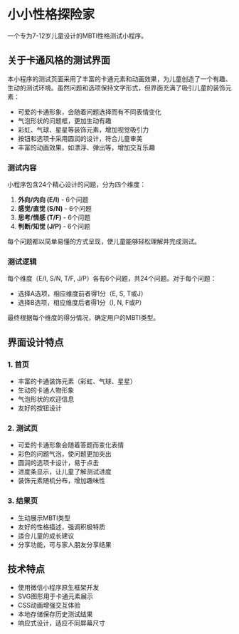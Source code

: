 # 小小性格探险家

一个专为7-12岁儿童设计的MBTI性格测试小程序。

## 关于卡通风格的测试界面

本小程序的测试页面采用了丰富的卡通元素和动画效果，为儿童创造了一个有趣、生动的测试环境。虽然问题和选项保持文字形式，但界面充满了吸引儿童的装饰元素：

- 可爱的卡通形象，会随着问题选择而有不同表情变化
- 气泡形状的问题框，更加生动有趣
- 彩虹、气球、星星等装饰元素，增加视觉吸引力
- 按钮和选项卡采用圆润的设计，符合儿童审美
- 丰富的动画效果，如漂浮、弹出等，增加交互乐趣

### 测试内容

小程序包含24个精心设计的问题，分为四个维度：

1. **外向/内向 (E/I)** - 6个问题
2. **感觉/直觉 (S/N)** - 6个问题
3. **思考/情感 (T/F)** - 6个问题
4. **判断/知觉 (J/P)** - 6个问题

每个问题都以简单易懂的方式呈现，使儿童能够轻松理解并完成测试。

### 测试逻辑

每个维度（E/I, S/N, T/F, J/P）各有6个问题，共24个问题。对于每个问题：
- 选择A选项，相应维度前者得1分（E, S, T或J）
- 选择B选项，相应维度后者得1分（I, N, F或P）

最终根据每个维度的得分情况，确定用户的MBTI类型。

## 界面设计特点

### 1. 首页

- 丰富的卡通装饰元素（彩虹、气球、星星）
- 生动的卡通人物形象
- 气泡形状的欢迎信息
- 友好的按钮设计

### 2. 测试页

- 可爱的卡通形象会随着答题而变化表情
- 彩色的问题气泡，使问题更加突出
- 圆润的选项卡设计，易于点击
- 进度条显示，让儿童了解测试进度
- 装饰元素随机分布，增加趣味性

### 3. 结果页

- 生动展示MBTI类型
- 友好的性格描述，强调积极特质
- 适合儿童的成长建议
- 分享功能，可与家人朋友分享结果

## 技术特点

- 使用微信小程序原生框架开发
- SVG图形用于卡通元素展示
- CSS动画增强交互体验
- 本地存储保存历史测试结果
- 响应式设计，适应不同屏幕尺寸 